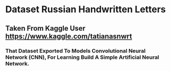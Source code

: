 # Dataset Russian Handwritten Letters
## Taken From Kaggle User https://www.kaggle.com/tatianasnwrt
### That Dataset Exported To Models Convolutional Neural Network (CNN), For Learning Build A Simple Artificial Neural Network.
